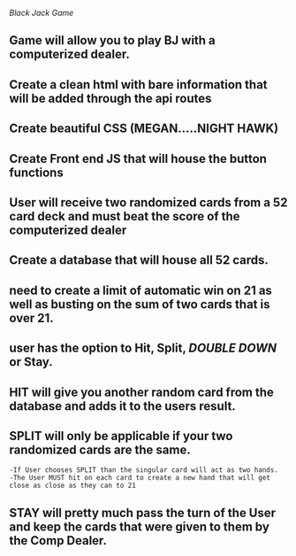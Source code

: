 *Black Jack Game*

## Game will allow you to play BJ with a computerized dealer.

## Create a clean html with bare information that will be added through the api routes

## Create beautiful CSS (MEGAN.....NIGHT HAWK)

## Create Front end JS that will house the button functions

## User will receive two randomized cards from a 52 card deck and must beat the score of the computerized dealer

## Create a database that will house all 52 cards.

## need to create a limit of automatic win on 21 as well as busting on the sum of two cards that is over 21.

## user has the option to Hit, Split, *DOUBLE DOWN* or Stay.

## HIT will give you another random card from the database and adds it to the users result.

## SPLIT will only be applicable if your two randomized cards are the same. 
    -If User chooses SPLIT than the singular card will act as two hands. 
    -The User MUST hit on each card to create a new hand that will get close as close as they can to 21

## STAY will pretty much pass the turn of the User and keep the cards that were given to them by the Comp Dealer.

